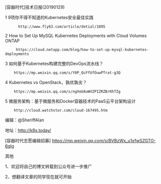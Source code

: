 [容器时代]技术日报(20190129)

  1   9项你不得不知道的Kubernetes安全最佳实践
  
		  http://www.fly63.com/article/detial/1895
      
  2    How to Set Up MySQL Kubernetes Deployments with Cloud Volumes ONTAP
  
	     https://cloud.netapp.com/blog/how-to-set-up-mysql-kubernetes-deployments
       
  3    如何基于Kubernetes构建完整的DevOps流水线？
  
 		https://mp.weixin.qq.com/s/Y0P_QcFfUfOuwPTrat-g3Q	
    
  4	Kubernetes vs OpenStack，孰优孰劣？
  
		https://mp.weixin.qq.com/s/ngXeUAuWVZPIZRZBrKhTZg
    
  5    微服务架构：基于微服务和Docker容器技术的PaaS云平台架构设计
  
		http://cloud.watchstor.com/cloud-167495.htm
    
编辑：@SheriffAlan

地址：http://k8s.today/

[容器时代志愿编辑招募] https://mp.weixin.qq.com/s/BVBzWx_u1xfwSZGTO-6qlg

其他

1、欢迎将自己的博文转载到公众号进一步推广

2、想翻译文章的同学现在就可开始

